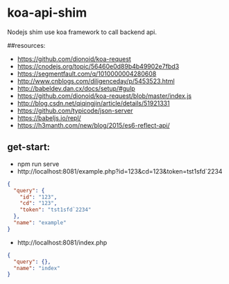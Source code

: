 # koa-api-shim
Nodejs shim use koa framework to call backend api.


##resources:
+ https://github.com/dionoid/koa-request
+ https://cnodejs.org/topic/56460e0d89b4b49902e7fbd3
+ https://segmentfault.com/q/1010000004280608
+ http://www.cnblogs.com/diligenceday/p/5453523.html
+ http://babeldev.dan.cx/docs/setup/#gulp
+ https://github.com/dionoid/koa-request/blob/master/index.js
+ http://blog.csdn.net/qiqingjin/article/details/51921331
+ https://github.com/typicode/json-server
+ https://babeljs.io/repl/
+ https://h3manth.com/new/blog/2015/es6-reflect-api/

## get-start:
+ npm run serve
+ http://localhost:8081/example.php?id=123&cd=123&token=tst1sfd`2234
```json
{
  "query": {
    "id": "123",
    "cd": "123",
    "token": "tst1sfd`2234"
  },
  "name": "example"
}
```
+ http://localhost:8081/index.php
```json
{
  "query": {},
  "name": "index"
}
```
